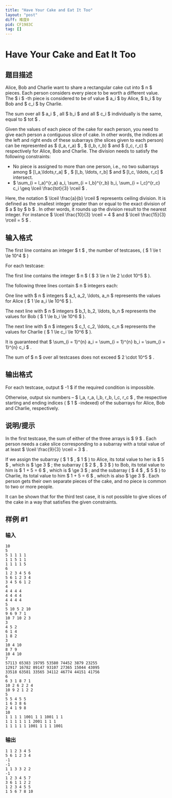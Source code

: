 ```yaml
---
title: "Have Your Cake and Eat It Too"
layout: "post"
diff: 难度0
pid: CF1983C
tag: []
---
```


# Have Your Cake and Eat It Too

## 题目描述

Alice, Bob and Charlie want to share a rectangular cake cut into $ n $ pieces. Each person considers every piece to be worth a different value. The $ i $ -th piece is considered to be of value $ a_i $ by Alice, $ b_i $ by Bob and $ c_i $ by Charlie.

The sum over all $ a_i $ , all $ b_i $ and all $ c_i $ individually is the same, equal to $ tot $ .

Given the values of each piece of the cake for each person, you need to give each person a contiguous slice of cake. In other words, the indices at the left and right ends of these subarrays (the slices given to each person) can be represented as $ (l_a, r_a) $ , $ (l_b, r_b) $ and $ (l_c, r_c) $ respectively for Alice, Bob and Charlie. The division needs to satisfy the following constraints:

- No piece is assigned to more than one person, i.e., no two subarrays among $ [l_a,\ldots,r_a] $ , $ [l_b, \ldots, r_b] $ and $ [l_c, \ldots, r_c] $ intersect.
- $  \sum_{i = l_a}^{r_a} a_i, \sum_{i = l_b}^{r_b} b_i, \sum_{i = l_c}^{r_c} c_i \geq \lceil \frac{tot}{3} \rceil $ .

Here, the notation $ \lceil \frac{a}{b} \rceil $ represents ceiling division. It is defined as the smallest integer greater than or equal to the exact division of $ a $ by $ b $ . In other words, it rounds up the division result to the nearest integer. For instance $ \lceil \frac{10}{3} \rceil = 4 $ and $ \lceil \frac{15}{3} \rceil = 5 $ .

## 输入格式

The first line contains an integer $ t $ , the number of testcases, ( $ 1 \le t \le 10^4 $ )

For each testcase:

The first line contains the integer $ n $ ( $ 3 \le n \le 2 \cdot 10^5 $ ).

The following three lines contain $ n $ integers each:

One line with $ n $ integers $ a_1, a_2, \ldots, a_n $ represents the values for Alice ( $ 1 \le a_i \le 10^6 $ ).

The next line with $ n $ integers $ b_1, b_2, \ldots, b_n $ represents the values for Bob ( $ 1 \le b_i \le 10^6 $ ).

The next line with $ n $ integers $ c_1, c_2, \ldots, c_n $ represents the values for Charlie ( $ 1 \le c_i \le 10^6 $ ).

It is guaranteed that $  \sum_{i = 1}^{n} a_i = \sum_{i = 1}^{n} b_i = \sum_{i = 1}^{n} c_i $ .

The sum of $ n $ over all testcases does not exceed $ 2 \cdot 10^5 $ .

## 输出格式

For each testcase, output $ -1 $ if the required condition is impossible.

Otherwise, output six numbers – $ l_a, r_a, l_b, r_b, l_c, r_c $ , the respective starting and ending indices ( $ 1 $ -indexed) of the subarrays for Alice, Bob and Charlie, respectively.

## 说明/提示

In the first testcase, the sum of either of the three arrays is $ 9 $ . Each person needs a cake slice corresponding to a subarray with a total value of at least $ \lceil \frac{9}{3} \rceil = 3 $ .

If we assign the subarray ( $ 1 $ , $ 1 $ ) to Alice, its total value to her is $ 5 $ , which is $ \ge 3 $ ; the subarray ( $ 2 $ , $ 3 $ ) to Bob, its total value to him is $ 1 + 5 = 6 $ , which is $ \ge 3 $ ; and the subarray ( $ 4 $ , $ 5 $ ) to Charlie, its total value to him $ 1 + 5 = 6 $ , which is also $ \ge 3 $ . Each person gets their own separate pieces of the cake, and no piece is common to two or more people.

It can be shown that for the third test case, it is not possible to give slices of the cake in a way that satisfies the given constraints.

## 样例 #1

### 输入

```
10
5
5 1 1 1 1
1 1 5 1 1
1 1 1 1 5
6
1 2 3 4 5 6
5 6 1 2 3 4
3 4 5 6 1 2
4
4 4 4 4
4 4 4 4
4 4 4 4
5
5 10 5 2 10
9 6 9 7 1
10 7 10 2 3
3
4 5 2
6 1 4
1 8 2
3
10 4 10
8 7 9
10 4 10
7
57113 65383 19795 53580 74452 3879 23255
12917 16782 89147 93107 27365 15044 43095
33518 63581 33565 34112 46774 44151 41756
6
6 3 1 8 7 1
10 2 6 2 2 4
10 9 2 1 2 2
5
5 5 4 5 5
1 6 3 8 6
2 4 1 9 8
10
1 1 1 1 1001 1 1 1001 1 1
1 1 1 1 1 1 2001 1 1 1
1 1 1 1 1 1001 1 1 1 1001
```

### 输出

```
1 1 2 3 4 5 
5 6 1 2 3 4 
-1
-1
1 1 3 3 2 2 
-1
1 2 3 4 5 7 
3 6 1 1 2 2 
1 2 3 4 5 5 
1 5 6 7 8 10
```

